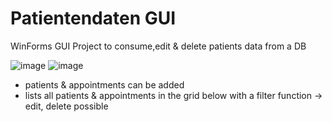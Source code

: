 # Patientendaten GUI

WinForms GUI Project to consume,edit & delete patients data from a DB

![image](https://user-images.githubusercontent.com/60219737/190643900-84c1fa7d-d376-4dcc-98b2-f2e98536afef.png)
![image](https://user-images.githubusercontent.com/60219737/190644431-d504f8d6-f142-47c8-98bc-043ac9a7e8c7.png)

- patients & appointments can be added
- lists all patients & appointments in the grid below with a filter function
-> edit, delete possible 
